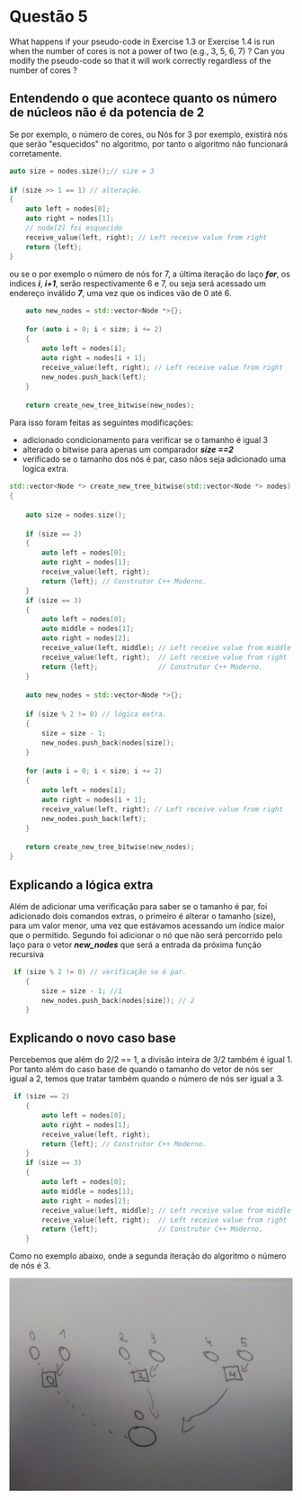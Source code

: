 # Questão 5

What happens if your pseudo-code in Exercise 1.3 or Exercise 1.4 is run when the number of cores is not a power of two (e.g., 3, 5, 6, 7) ? Can you modify the
pseudo-code so that it will work correctly regardless of the number of cores ?


## Entendendo o que acontece quanto os número de núcleos não é da potencia de 2

Se por exemplo, o número de cores, ou Nós for 3 por exemplo, existirá nós que serão  "esquecidos" no algoritmo, por tanto
o algoritmo não funcionará corretamente.
```c++
auto size = nodes.size();// size = 3

if (size >> 1 == 1) // alteração.
{
    auto left = nodes[0];
    auto right = nodes[1];
    // node[2] foi esquecido
    receive_value(left, right); // Left receive value from right
    return {left};
}
```

ou se o por exemplo o número de nós for 7, a última iteração do laço **_for_**, os indices  **_i_**, **_i+1_**, serão respectivamente
6 e 7, ou seja será acessado um endereço inválido **_7_**, uma vez que os indices vão de 0 até 6.
```c++
    auto new_nodes = std::vector<Node *>{};

    for (auto i = 0; i < size; i += 2)
    { 
        auto left = nodes[i]; 
        auto right = nodes[i + 1];
        receive_value(left, right); // Left receive value from right
        new_nodes.push_back(left);
    }

    return create_new_tree_bitwise(new_nodes);
```


Para isso foram feitas as seguintes modificações:  
 - adicionado condicionamento para verificar se o tamanho é igual 3 
 - alterado o bitwise para apenas um comparador **_size ==2_**
 - verificado se o tamanho dos nós é par, caso nãos seja adicionado uma logica extra.

```c++
std::vector<Node *> create_new_tree_bitwise(std::vector<Node *> nodes)
{

    auto size = nodes.size();

    if (size == 2)
    {
        auto left = nodes[0];
        auto right = nodes[1];
        receive_value(left, right);
        return {left}; // Construtor C++ Moderno.
    }
    if (size == 3)
    {
        auto left = nodes[0];
        auto middle = nodes[1];
        auto right = nodes[2];
        receive_value(left, middle); // Left receive value from middle
        receive_value(left, right);  // Left receive value from right
        return {left};               // Construtor C++ Moderno.
    }

    auto new_nodes = std::vector<Node *>{};
    
    if (size % 2 != 0) // lógica extra.
    {
        size = size - 1;
        new_nodes.push_back(nodes[size]);
    }

    for (auto i = 0; i < size; i += 2)
    {
        auto left = nodes[i];
        auto right = nodes[i + 1];
        receive_value(left, right); // Left receive value from right
        new_nodes.push_back(left);
    }

    return create_new_tree_bitwise(new_nodes);
}
```
## Explicando a lógica extra
Além de adicionar uma verificação para saber se o tamanho é par,
foi adicionado dois comandos extras, o primeiro é alterar o tamanho (size), para um valor menor, uma vez que estávamos acessando um índice
maior que o permitido. Segundo foi adicionar o nó que não será percorrido
pelo laço para o vetor **_new_nodes_** que será a entrada da próxima função recursiva

```c++
 if (size % 2 != 0) // verificação se é par.
    {
        size = size - 1; //1
        new_nodes.push_back(nodes[size]); // 2
    }
```

## Explicando o novo caso base

Percebemos que além do 2/2 == 1, a divisão inteira de 3/2 também é igual 1. Por tanto além do caso base de quando o tamanho do vetor de nós ser igual a 2, temos que tratar também quando o número de nós ser igual a 3.

```c++
 if (size == 2)
    {
        auto left = nodes[0];
        auto right = nodes[1];
        receive_value(left, right);
        return {left}; // Construtor C++ Moderno.
    }
    if (size == 3)
    {
        auto left = nodes[0];
        auto middle = nodes[1];
        auto right = nodes[2];
        receive_value(left, middle); // Left receive value from middle
        receive_value(left, right);  // Left receive value from right
        return {left};               // Construtor C++ Moderno.
    }
```

 Como no exemplo abaixo, onde a segunda iteração do algoritmo o número de nós é 3.

![](caso_3.jpg)
